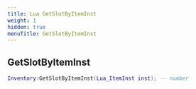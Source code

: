 ```yaml
---
title: Lua GetSlotByItemInst
weight: 1
hidden: true
menuTitle: GetSlotByItemInst
---
```

## GetSlotByItemInst
```lua
Inventory:GetSlotByItemInst(Lua_ItemInst inst); -- number
```